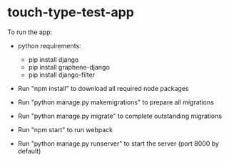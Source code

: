 # touch-type-test-app

To run the app:

- python requirements:
  - pip install django
  - pip install graphene-django
  - pip install django-filter


- Run "npm install" to download all required node packages

- Run "python manage.py makemigrations" to prepare all migrations

- Run "python manage.py migrate" to complete outstanding migrations

- Run "npm start" to run webpack

- Run "python manage.py runserver" to start the server (port 8000 by default)
